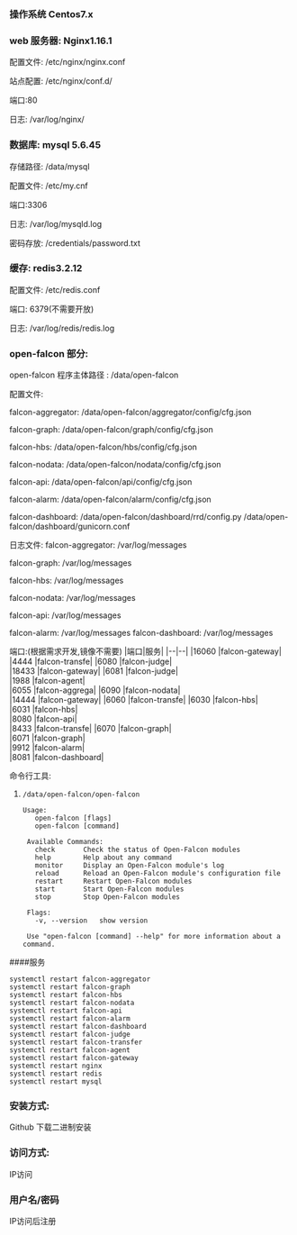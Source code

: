 ### 操作系统 Centos7.x

### web 服务器: Nginx1.16.1
配置文件: /etc/nginx/nginx.conf

站点配置: /etc/nginx/conf.d/

端口:80

日志: /var/log/nginx/

### 数据库: mysql 5.6.45
存储路径: /data/mysql

配置文件: /etc/my.cnf

端口:3306

日志: /var/log/mysqld.log

密码存放: /credentials/password.txt


### 缓存: redis3.2.12
配置文件: /etc/redis.conf

端口: 6379(不需要开放)

日志: /var/log/redis/redis.log



### open-falcon 部分:

open-falcon 程序主体路径 : /data/open-falcon

配置文件:

falcon-aggregator: /data/open-falcon/aggregator/config/cfg.json

falcon-graph: /data/open-falcon/graph/config/cfg.json

falcon-hbs: /data/open-falcon/hbs/config/cfg.json

falcon-nodata: /data/open-falcon/nodata/config/cfg.json

falcon-api: /data/open-falcon/api/config/cfg.json

falcon-alarm: /data/open-falcon/alarm/config/cfg.json

falcon-dashboard: /data/open-falcon/dashboard/rrd/config.py  /data/open-falcon/dashboard/gunicorn.conf

日志文件:
falcon-aggregator: /var/log/messages

falcon-graph: /var/log/messages

falcon-hbs: /var/log/messages

falcon-nodata: /var/log/messages

falcon-api: /var/log/messages

falcon-alarm: /var/log/messages
falcon-dashboard: /var/log/messages


端口:(根据需求开发,镜像不需要)
|端口|服务|
|--|--|
|16060 |falcon-gateway| 
|4444  |falcon-transfe| 
|6080  |falcon-judge|   
|18433 |falcon-gateway| 
|6081  |falcon-judge|   
|1988  |falcon-agent|   
|6055  |falcon-aggrega| 
|6090  |falcon-nodata|  
|14444 |falcon-gateway| 
|6060  |falcon-transfe| 
|6030  |falcon-hbs|     
|6031  |falcon-hbs|     
|8080  |falcon-api|     
|8433  |falcon-transfe| 
|6070  |falcon-graph|   
|6071  |falcon-graph|   
|9912  |falcon-alarm|   
|8081  |falcon-dashboard|

命令行工具:
1. `/data/open-falcon/open-falcon`
   ```
   Usage:
      open-falcon [flags]
      open-falcon [command]

    Available Commands:
      check       Check the status of Open-Falcon modules
      help        Help about any command
      monitor     Display an Open-Falcon module's log
      reload      Reload an Open-Falcon module's configuration file
      restart     Restart Open-Falcon modules
      start       Start Open-Falcon modules
      stop        Stop Open-Falcon modules

    Flags:
      -v, --version   show version

    Use "open-falcon [command] --help" for more information about a command.

   ```

####服务 
```
systemctl restart falcon-aggregator
systemctl restart falcon-graph
systemctl restart falcon-hbs
systemctl restart falcon-nodata
systemctl restart falcon-api
systemctl restart falcon-alarm
systemctl restart falcon-dashboard
systemctl restart falcon-judge
systemctl restart falcon-transfer
systemctl restart falcon-agent
systemctl restart falcon-gateway
systemctl restart nginx
systemctl restart redis
systemctl restart mysql
```

### 安装方式:
Github 下载二进制安装

### 访问方式:
IP访问


### 用户名/密码 
IP访问后注册